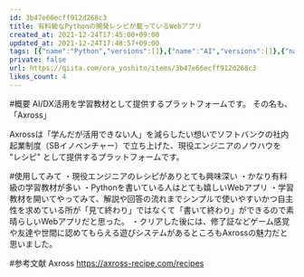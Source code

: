 ```yaml
---
id: 3b47e66ecff912d268c3
title: 有料級なPythonの開発レシピが載っているWebアプリ
created_at: 2021-12-24T17:45:00+09:00
updated_at: 2021-12-24T17:48:57+09:00
tags: [{"name":"Python","versions":[]},{"name":"AI","versions":[]},{"name":"Webアプリ","versions":[]}]
private: false
url: https://qiita.com/ora_yoshito/items/3b47e66ecff912d268c3
likes_count: 4
---
```


 
      
#概要
AI/DX活用を学習教材として提供するプラットフォームです。
その名も、「Axross」

Axrossは「学んだが活用できない人」を減らしたい想いでソフトバンクの社内起業制度（SBイノベンチャー）で立ち上げた、現役エンジニアのノウハウを "レシピ" として提供するプラットフォームです。

#使用してみて
・現役エンジニアのレシピがありとても興味深い
・かなり有料級の学習教材が多い
・Pythonを書いている人はとても嬉しいWebアプリ
・学習教材を開いてやってみて、解説や回答の流れまでシンプルで使いやすいかつ自主性を求めている所が「見て終わり」ではなくて「書いて終わり」ができるので素晴らしいWebアプリだと思った。
・クリアした後には、修了証などゲーム感覚や友達や世間に認めてもらえる遊びシステムがあるところもAxrossの魅力だと思いました。

#参考文献
Axross
https://axross-recipe.com/recipes
